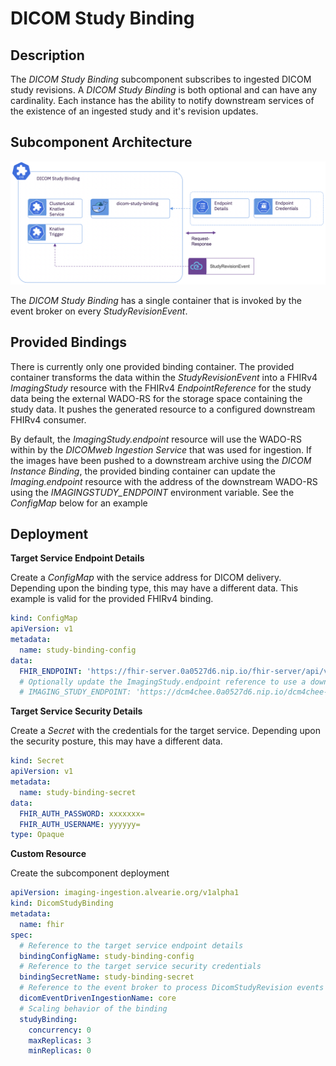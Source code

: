 # DICOM Study Binding 

## Description

The *DICOM Study Binding* subcomponent subscribes to ingested DICOM study revisions.  A *DICOM Study Binding* is both optional and can have any cardinality.  Each instance has the ability to notify downstream services of the existence of an ingested study and it's revision updates.

## Subcomponent Architecture

![DicomStudyBinding](../images/dicom-study-binding.png)

The *DICOM Study Binding* has a single container that is invoked by the event broker on every *StudyRevisionEvent*.  

## Provided Bindings
  There is currently only one provided binding container.  The provided container transforms the data within the *StudyRevisionEvent* into a FHIRv4 *ImagingStudy* resource with the FHIRv4 *EndpointReference* for the study data being the external WADO-RS for the storage space containing the study data. It pushes the generated resource to a configured downstream FHIRv4 consumer.
  
  By default, the *ImagingStudy.endpoint* resource will use the WADO-RS within by the *DICOMweb Ingestion Service* that was used for ingestion.  If the images have been pushed to a downstream archive using the *DICOM Instance Binding*, the provided binding container can update the *Imaging.endpoint* resource with the address of the downstream WADO-RS using the *IMAGINGSTUDY_ENDPOINT* environment variable.  See the *ConfigMap* below for an example
  
## Deployment

**Target Service Endpoint Details**

Create a *ConfigMap* with the service address for DICOM delivery.  Depending upon the binding type, this may have a different data.  This example is valid for the provided FHIRv4 binding.

```yaml
kind: ConfigMap
apiVersion: v1
metadata:
  name: study-binding-config
data:
  FHIR_ENDPOINT: 'https://fhir-server.0a0527d6.nip.io/fhir-server/api/v4/ImagingStudy'
  # Optionally update the ImagingStudy.endpoint reference to use a downstream archive the images have been pushed to using the DICOM Instance Binding
  # IMAGING_STUDY_ENDPOINT: 'https://dcm4chee.0a0527d6.nip.io/dcm4chee-arc/aets/DCM4CHEE/wado'
```

**Target Service Security Details**

Create a *Secret* with the credentials for the target service.  Depending upon the security posture, this may have a different data.

```yaml
kind: Secret
apiVersion: v1
metadata:
  name: study-binding-secret
data:
  FHIR_AUTH_PASSWORD: xxxxxxx=
  FHIR_AUTH_USERNAME: yyyyyy=
type: Opaque
```

**Custom Resource**

Create the subcomponent deployment

```yaml
apiVersion: imaging-ingestion.alvearie.org/v1alpha1
kind: DicomStudyBinding
metadata:
  name: fhir
spec:
  # Reference to the target service endpoint details
  bindingConfigName: study-binding-config
  # Reference to the target service security credentials
  bindingSecretName: study-binding-secret
  # Reference to the event broker to process DicomStudyRevision events
  dicomEventDrivenIngestionName: core
  # Scaling behavior of the binding
  studyBinding:
    concurrency: 0
    maxReplicas: 3
    minReplicas: 0
```